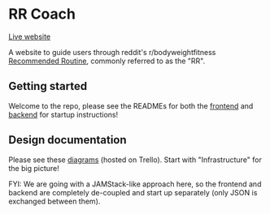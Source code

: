 # RR Coach

[Live website](https://rr.coach)

A website to guide users through reddit's r/bodyweightfitness [Recommended Routine](https://www.reddit.com/r/bodyweightfitness/wiki/kb/recommended_routine), commonly referred to as the "RR".

## Getting started

Welcome to the repo, please see the READMEs for both the [frontend](https://gitlab.com/spongechameleon/rr-coach/-/tree/master/frontend) and [backend](https://gitlab.com/spongechameleon/rr-coach/-/tree/master/backend) for startup instructions!

## Design documentation

Please see these [diagrams](https://trello.com/c/hXSQsNcG/5-master-flowchart) (hosted on Trello). Start with "Infrastructure" for the big picture!

FYI: We are going with a JAMStack-like approach here, so the frontend and backend are completely de-coupled and start up separately (only JSON is exchanged between them).
